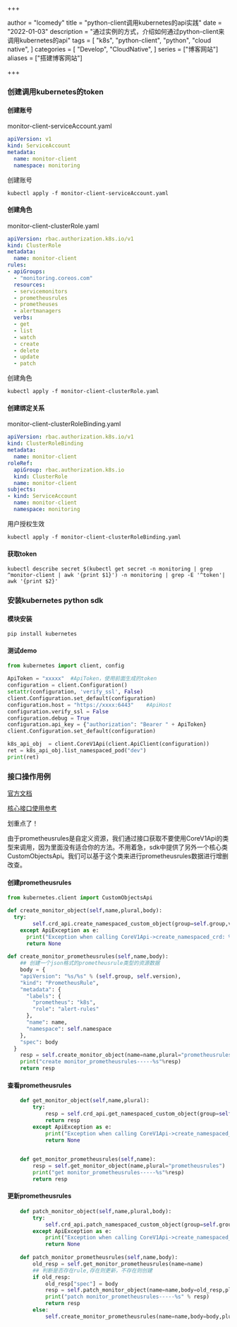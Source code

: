 +++

author = "lcomedy"
title = "python-client调用kubernetes的api实践"
date = "2022-01-03"
description = "通过实例的方式，介绍如何通过python-client来调用kubernetes的api"
tags = [
    "k8s",
    "python-client",
    "python",
    "cloud native",
]
categories = [
    "Develop",
    "CloudNative",
]
series = ["博客网站"]
aliases = ["搭建博客网站"]

+++

### 创建调用kubernetes的token

#### 创建账号

monitor-client-serviceAccount.yaml

```yaml
apiVersion: v1
kind: ServiceAccount
metadata:
  name: monitor-client
  namespace: monitoring
```

创建账号

```shell
kubectl apply -f monitor-client-serviceAccount.yaml
```

#### 创建角色

monitor-client-clusterRole.yaml

```yaml
apiVersion: rbac.authorization.k8s.io/v1
kind: ClusterRole
metadata:
  name: monitor-client
rules:
- apiGroups:
  - "monitoring.coreos.com"
  resources:
  - servicemonitors
  - prometheusrules
  - prometheuses
  - alertmanagers
  verbs:
  - get
  - list
  - watch
  - create
  - delete
  - update
  - patch
```

创建角色

```shell
kubectl apply -f monitor-client-clusterRole.yaml
```

#### 创建绑定关系

monitor-client-clusterRoleBinding.yaml

```yaml
apiVersion: rbac.authorization.k8s.io/v1
kind: ClusterRoleBinding
metadata:
  name: monitor-client
roleRef:
  apiGroup: rbac.authorization.k8s.io
  kind: ClusterRole
  name: monitor-client
subjects:
- kind: ServiceAccount
  name: monitor-client
  namespace: monitoring
```

用户授权生效

```shell
kubectl apply -f monitor-client-clusterRoleBinding.yaml
```

#### 获取token

```shell
kubectl describe secret $(kubectl get secret -n monitoring | grep ^monitor-client | awk '{print $1}') -n monitoring | grep -E '^token'| awk '{print $2}'
```

### 安装kubernetes python sdk

#### 模块安装

```
pip install kubernetes
```

#### 测试demo

```python
from kubernetes import client, config

ApiToken = "xxxxx"  #ApiToken，使用前面生成的token
configuration = client.Configuration()
setattr(configuration, 'verify_ssl', False)
client.Configuration.set_default(configuration)
configuration.host = "https://xxxx:6443"    #ApiHost
configuration.verify_ssl = False
configuration.debug = True
configuration.api_key = {"authorization": "Bearer " + ApiToken}
client.Configuration.set_default(configuration)

k8s_api_obj  = client.CoreV1Api(client.ApiClient(configuration))
ret = k8s_api_obj.list_namespaced_pod("dev")
print(ret)
```

### 接口操作用例

[官方文档](https://github.com/kubernetes-client/python/blob/master/kubernetes/docs/CoreV1Api.md#create_namespace)

[核心接口使用参考](https://ops-coffee.cn/t/Kubernetes-Python-API-Demo.html)

划重点了！

由于prometheusrules是自定义资源，我们通过接口获取不要使用CoreV1Api的类型来调用，因为里面没有适合你的方法。不用着急，sdk中提供了另外一个核心类CustomObjectsApi。我们可以基于这个类来进行prometheusrules数据进行增删改查。

#### 创建prometheusrules

```python
from kubernetes.client import CustomObjectsApi

def create_monitor_object(self,name,plural,body):
  try:
    	self.crd_api.create_namespaced_custom_object(group=self.group,version=self.version,namespace=self.namespace,name=name,plural=plural,body=body)
    except ApiException as e:
      print("Exception when calling CoreV1Api->create_namespaced_crd: %s\n" % e)
      return None
    
def create_monitor_prometheusrules(self,name,body):
    ## 创建一个json格式的prometheusrule类型的资源数据
    body = {
    "apiVersion": "%s/%s" % (self.group, self.version),
    "kind": "PrometheusRule",
    "metadata": {
      "labels": {
        "prometheus": "k8s",
        "role": "alert-rules"
      },
      "name": name,
      "namespace": self.namespace
    },
    "spec": body
  }
    resp = self.create_monitor_object(name=name,plural="prometheusrules",body=body)
    print("create monitor_prometheusrules-----%s"%resp)
    return resp
```

#### 查看prometheusrules

```python
    def get_monitor_object(self,name,plural):
        try:
            resp = self.crd_api.get_namespaced_custom_object(group=self.group,version=self.version,namespace=self.namespace,name=name,plural=plural)
            return resp
        except ApiException as e:
            print("Exception when calling CoreV1Api->create_namespaced_endpoints: %s\n" % e)
            return None
            

    def get_monitor_prometheusrules(self,name):
        resp = self.get_monitor_object(name,plural="prometheusrules")
        print("get monitor_prometheusrules-----%s"%resp)
        return resp
```

#### 更新prometheusrules

```python
    def patch_monitor_object(self,name,plural,body):
        try:
            self.crd_api.patch_namespaced_custom_object(group=self.group,version=self.version,namespace=self.namespace,name=name,plural=plural,body=body)
        except ApiException as e:
            print("Exception when calling CoreV1Api->create_namespaced_endpoints: %s\n" % e)
            return None
          
    def patch_monitor_prometheusrules(self,name,body):
        old_resp = self.get_monitor_prometheusrules(name=name)
        ## 判断是否存在rule,存在则更新，不存在则创建
        if old_resp:
            old_resp["spec"] = body
            resp = self.patch_monitor_object(name=name,body=old_resp,plural="prometheusrules")
            print("patch monitor_prometheusrules-----%s" % resp)
            return resp
        else:
            self.create_monitor_prometheusrules(name=name,body=body,plural="prometheusrules")
```